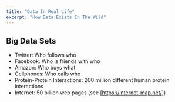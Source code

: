 ```yaml
---
title: "Data In Real Life"
excerpt: "How Data Exists In The Wild"
---
```




## Big Data Sets

- Twitter: Who follows who
- Facebook: Who is friends with who
- Amazon: Who buys what
- Cellphones: Who calls who
- Protein-Protein Interactions: 200 million different human protein interactions
- Internet: 50 billion web pages (see [https://internet-map.net/])
